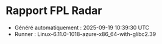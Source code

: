 # Rapport FPL Radar

- Généré automatiquement : 2025-09-19 10:39:30 UTC
- Runner : Linux-6.11.0-1018-azure-x86_64-with-glibc2.39

